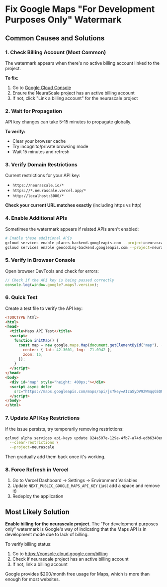 # Fix Google Maps "For Development Purposes Only" Watermark

## Common Causes and Solutions

### 1. **Check Billing Account** (Most Common)
The watermark appears when there's no active billing account linked to the project.

**To fix:**
1. Go to [Google Cloud Console](https://console.cloud.google.com/billing)
2. Ensure the NeuraScale project has an active billing account
3. If not, click "Link a billing account" for the neurascale project

### 2. **Wait for Propagation**
API key changes can take 5-15 minutes to propagate globally.

**To verify:**
- Clear your browser cache
- Try incognito/private browsing mode
- Wait 15 minutes and refresh

### 3. **Verify Domain Restrictions**
Current restrictions for your API key:
- `https://neurascale.io/*`
- `https://*.neurascale.vercel.app/*`
- `http://localhost:3000/*`

**Check your current URL matches exactly** (including https vs http)

### 4. **Enable Additional APIs**
Sometimes the watermark appears if related APIs aren't enabled:

```bash
# Enable these additional APIs
gcloud services enable places-backend.googleapis.com --project=neurascale
gcloud services enable geocoding-backend.googleapis.com --project=neurascale
```

### 5. **Verify in Browser Console**
Open browser DevTools and check for errors:
```javascript
// Check if the API key is being passed correctly
console.log(window.google?.maps?.version);
```

### 6. **Quick Test**
Create a test file to verify the API key:

```html
<!DOCTYPE html>
<html>
<head>
  <title>Maps API Test</title>
  <script>
    function initMap() {
      const map = new google.maps.Map(document.getElementById("map"), {
        center: { lat: 42.3601, lng: -71.0942 },
        zoom: 15,
      });
    }
  </script>
</head>
<body>
  <div id="map" style="height: 400px;"></div>
  <script async defer
    src="https://maps.googleapis.com/maps/api/js?key=AIzaSyDV92WmqqGSQUiTiyZzgNVqElz-z82rC6w&callback=initMap">
  </script>
</body>
</html>
```

### 7. **Update API Key Restrictions**
If the issue persists, try temporarily removing restrictions:

```bash
gcloud alpha services api-keys update 824a507e-129e-4fb7-a74d-edb6340ed7b8 \
  --clear-restrictions \
  --project=neurascale
```

Then gradually add them back once it's working.

### 8. **Force Refresh in Vercel**
1. Go to Vercel Dashboard → Settings → Environment Variables
2. Update `NEXT_PUBLIC_GOOGLE_MAPS_API_KEY` (just add a space and remove it)
3. Redeploy the application

## Most Likely Solution
**Enable billing for the neurascale project**. The "For development purposes only" watermark is Google's way of indicating that the Maps API is in development mode due to lack of billing.

To verify billing status:
1. Go to https://console.cloud.google.com/billing
2. Check if neurascale project has an active billing account
3. If not, link a billing account

Google provides $200/month free usage for Maps, which is more than enough for most websites.